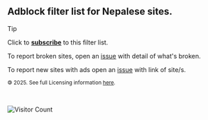 ## Adblock filter list for Nepalese sites. 

>[!TIP]
Click to [**subscribe**](https://subscribe.adblockplus.org/?location=https://raw.githubusercontent.com/nehubuser/Nepal-Filters/master/Nepal%20Filters.txt&title=Nepal%20Filters) to this filter list.  


To report broken sites, open an [issue](https://github.com/nehubuser/Nepal-Filters/issues/new?template=broken-site-report.md) with detail of what's broken. 

To report new sites with ads open an [issue](https://github.com/nehubuser/Nepal-Filters/issues/new?template=suggest-sites-with-ads-.md) with link of site/s. 

<sub> 🄯 2025. See full Licensing information [here](https://raw.githubusercontent.com/nehubuser/Nepal-Filters/master/LICENSE). </sub> 


<br>

![Visitor Count](https://profile-counter.glitch.me/nehubuser/count.svg)


